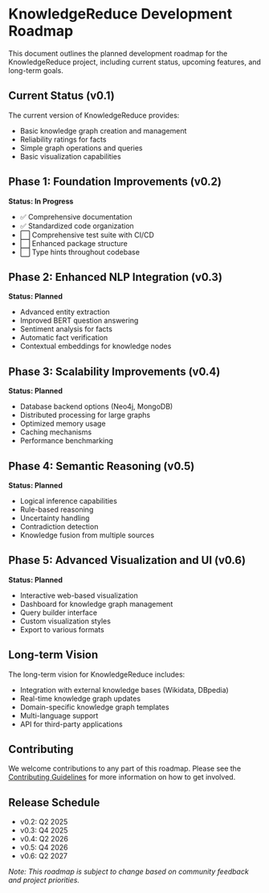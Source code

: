 # KnowledgeReduce Development Roadmap

This document outlines the planned development roadmap for the KnowledgeReduce project, including current status, upcoming features, and long-term goals.

## Current Status (v0.1)

The current version of KnowledgeReduce provides:
- Basic knowledge graph creation and management
- Reliability ratings for facts
- Simple graph operations and queries
- Basic visualization capabilities

## Phase 1: Foundation Improvements (v0.2)

**Status: In Progress**

- ✅ Comprehensive documentation
- ✅ Standardized code organization
- ⬜ Comprehensive test suite with CI/CD
- ⬜ Enhanced package structure
- ⬜ Type hints throughout codebase

## Phase 2: Enhanced NLP Integration (v0.3)

**Status: Planned**

- Advanced entity extraction
- Improved BERT question answering
- Sentiment analysis for facts
- Automatic fact verification
- Contextual embeddings for knowledge nodes

## Phase 3: Scalability Improvements (v0.4)

**Status: Planned**

- Database backend options (Neo4j, MongoDB)
- Distributed processing for large graphs
- Optimized memory usage
- Caching mechanisms
- Performance benchmarking

## Phase 4: Semantic Reasoning (v0.5)

**Status: Planned**

- Logical inference capabilities
- Rule-based reasoning
- Uncertainty handling
- Contradiction detection
- Knowledge fusion from multiple sources

## Phase 5: Advanced Visualization and UI (v0.6)

**Status: Planned**

- Interactive web-based visualization
- Dashboard for knowledge graph management
- Query builder interface
- Custom visualization styles
- Export to various formats

## Long-term Vision

The long-term vision for KnowledgeReduce includes:
- Integration with external knowledge bases (Wikidata, DBpedia)
- Real-time knowledge graph updates
- Domain-specific knowledge graph templates
- Multi-language support
- API for third-party applications

## Contributing

We welcome contributions to any part of this roadmap. Please see the [Contributing Guidelines](../README.md#contributing) for more information on how to get involved.

## Release Schedule

- v0.2: Q2 2025
- v0.3: Q4 2025
- v0.4: Q2 2026
- v0.5: Q4 2026
- v0.6: Q2 2027

*Note: This roadmap is subject to change based on community feedback and project priorities.*
